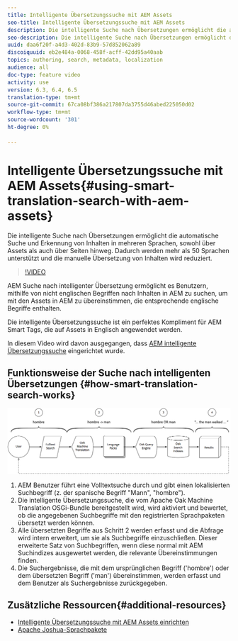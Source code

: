 ```yaml
---
title: Intelligente Übersetzungssuche mit AEM Assets
seo-title: Intelligente Übersetzungssuche mit AEM Assets
description: Die intelligente Suche nach Übersetzungen ermöglicht die automatische Suche und Erkennung von Inhalten in mehreren Sprachen, sowohl über Assets als auch über Seiten hinweg. Dadurch werden mehr als 50 Sprachen unterstützt und die manuelle Übersetzung von Inhalten wird reduziert.
seo-description: Die intelligente Suche nach Übersetzungen ermöglicht die automatische Suche und Erkennung von Inhalten in mehreren Sprachen, sowohl über Assets als auch über Seiten hinweg. Dadurch werden mehr als 50 Sprachen unterstützt und die manuelle Übersetzung von Inhalten wird reduziert.
uuid: daa6f20f-a4d3-402d-83b9-57d852062a89
discoiquuid: eb2e484a-0068-458f-acff-42dd95a40aab
topics: authoring, search, metadata, localization
audience: all
doc-type: feature video
activity: use
version: 6.3, 6.4, 6.5
translation-type: tm+mt
source-git-commit: 67ca08bf386a217807da3755d46abed225050d02
workflow-type: tm+mt
source-wordcount: '301'
ht-degree: 0%

---
```



# Intelligente Übersetzungssuche mit AEM Assets{#using-smart-translation-search-with-aem-assets}

Die intelligente Suche nach Übersetzungen ermöglicht die automatische Suche und Erkennung von Inhalten in mehreren Sprachen, sowohl über Assets als auch über Seiten hinweg. Dadurch werden mehr als 50 Sprachen unterstützt und die manuelle Übersetzung von Inhalten wird reduziert.

>[!VIDEO](https://video.tv.adobe.com/v/21297/?quality=9&learn=on)

AEM Suche nach intelligenter Übersetzung ermöglicht es Benutzern, mithilfe von nicht englischen Begriffen nach Inhalten in AEM zu suchen, um mit den Assets in AEM zu übereinstimmen, die entsprechende englische Begriffe enthalten.

Die intelligente Übersetzungssuche ist ein perfektes Kompliment für AEM Smart Tags, die auf Assets in Englisch angewendet werden.

In diesem Video wird davon ausgegangen, dass [AEM intelligente Übersetzungssuche](smart-translation-search-technical-video-setup.md) eingerichtet wurde.

## Funktionsweise der Suche nach intelligenten Übersetzungen {#how-smart-translation-search-works}

![Diagramm des intelligenten Übersetzungssuchablaufs](assets/smart-translation-search-flow.png)

1. AEM Benutzer führt eine Volltextsuche durch und gibt einen lokalisierten Suchbegriff (z. der spanische Begriff &quot;Mann&quot;, &quot;hombre&quot;).
2. Die intelligente Übersetzungssuche, die vom Apache Oak Machine Translation OSGi-Bundle bereitgestellt wird, wird aktiviert und bewertet, ob die angegebenen Suchbegriffe mit den registrierten Sprachpaketen übersetzt werden können.
3. Alle übersetzten Begriffe aus Schritt 2 werden erfasst und die Abfrage wird intern erweitert, um sie als Suchbegriffe einzuschließen. Dieser erweiterte Satz von Suchbegriffen, wenn diese normal mit AEM Suchindizes ausgewertet werden, die relevante Übereinstimmungen finden.
4. Die Suchergebnisse, die mit dem ursprünglichen Begriff (&#39;hombre&#39;) oder dem übersetzten Begriff (&#39;man&#39;) übereinstimmen, werden erfasst und dem Benutzer als Suchergebnisse zurückgegeben.

## Zusätzliche Ressourcen{#additional-resources}

* [Intelligente Übersetzungssuche mit AEM Assets einrichten](smart-translation-search-technical-video-setup.md)
* [Apache Joshua-Sprachpakete](https://cwiki.apache.org/confluence/display/JOSHUA/Language+Packs)